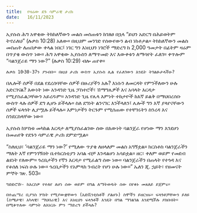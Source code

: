 ```yaml
---
title:  የዛሬው ደጉ ሳምራዊ ታሪክ
date:   16/11/2023
---
```


ኢየሱስ ሕግ አዋቂው ትክክለኛውን መልስ መስጠቱን ከገለፀ በኋላ “ይህን አድርግ በሕይወትም ትኖራለህ” (ሉቃስ 10:28) አለው። በዚህም መንገድ የሰውየውን ልብ ነክቶታል። ትክክለኛውን መልስ መስጠት ለጠበቃው ቀላል ነበር፤ ነገር ግን እነዚህን ነገሮች ማድረግ ከ 2,000 ዓመታት በፊትም ዛሬም በጥያቄ ውስጥ ነው። ሕግ አዋቂው ኢየሱስን ለማጥመድ እና እውቀቱን ለማሳየት ፈለገ። ቀጥሎም “ባልንጀራዬ ማን ነው?” (ሉቃስ 10:29) ብሎ ጠየቀ።

`ሉቃስ 10፡30-37ን ያንብቡ። በዚህ ታሪክ ውስጥ ኢየሱስ ሊል የፈለገውን እንዴት ትገልፁታላችሁ?`

በሌሎች ሰዎች በደል የደረሰባቸው ሰዎች በዙሪያችን አሉ? እነሱን ለመርዳት የምንችለውን ሁሉ አድርገናል? እውነት ነው አንዳንድ ጊዜ ፓስተሮች፣ ሽማግሌዎች እና አባላት እርዳታ የሚያስፈልጋቸውን አይረዱም። አንዳንድ ጊዜ የሌላ እምነት ተከታዮች ከእኛ ይልቅ በማህበረሰቡ ውስጥ ላሉ ሰዎች ደግ ሊሆኑ ይችላሉ። ስለ ደግነት ልንናገር እንችላለን፤ ሌሎች ግን እኛ ያላየናቸውን ሰዎች ፍላጎት ሊያሟሉ ይችላሉ። እምነታችን ትርጉም የሚሰጠው የተቸገሩትን ስንረዳ እና ስንደርስላቸው ነው።

ኢየሱስ ከሦስቱ መካከል እርዳታ ለሚያስፈልገው ሰው በእውነት ባልንጀራ የሆነው ማን እንደሆነ በመጠየቅ የደጉን ሳምራዊ ታሪክ ደምድሟል።

“ስለዚህ፣ ‘ባልንጀራዬ ማን ነው?’ የሚለው ጥያቄ ለዘላለም መልስ አግኝቷል። ክርስቶስ ባልንጀራችን ማለት እኛ የምንገኝበት ቤተክርስቲያን አባል ብቻ እንዳልሆነ አሳይቷል። ዘር፣ ቀለም ወይም የመደብ ልዩነት የለውም። ጎረቤታችን የኛን እርዳታ የሚፈልግ ሰው ነው። ባልንጀራችን በጠላት የተጎዳ እና የቆሰለ ነፍስ ሁሉ ነው። ጎረቤታችን የአምላክ ንብረት የሆነ ሁሉ ነው።” ኤለን ጂ. ኋይት፣ የዘመናት ምኞት ገጽ. 503።

`ግድድሮሽ፡- ከእርስዎ የተለየ ለሆነ ሰው ወይም በግል ለማትወዱት ሰው በየቀኑ መጸለይ ይጀምሩ።`

`በተጨማሪ ቢያንስ ሦስት የሚያውቋቸውን (አድቬንቲስቶች ያልሆኑ) ስሞችን ይዘርዝሩ። ፍላጎቶቻቸውን ይለዩ (ስሜታዊ፣ አካላዊ፣ ማህበራዊ) እና እነዚህን ፍላጎቶች እንዴት በግል ማገልገል እንደሚችሉ ያስቡበት። በሚቀጥለው ሳምንት ለእነርሱ ምን ማድረግ ይችላሉ?`